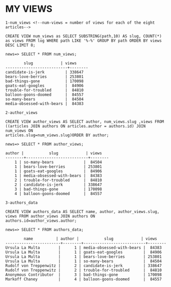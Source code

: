 # MY VIEWS

    1-num_views <!--num-views = number of views for each of the eight articles-->

    CREATE VIEW num_views as SELECT SUBSTRING(path,10) AS slug, COUNT(*) as views FROM log WHERE path LIKE '%-%' GROUP BY path ORDER BY views DESC LIMIT 8;

    news=> SELECT * FROM num_views;

            slug            | views
    ---------------------------+--------
    candidate-is-jerk         | 338647
    bears-love-berries        | 253801
    bad-things-gone           | 170098
    goats-eat-googles         |  84906
    trouble-for-troubled      |  84810
    balloon-goons-doomed      |  84557
    so-many-bears             |  84504
    media-obsessed-with-bears |  84383

    2-author_views

    CREATE VIEW author_views AS SELECT author, num_views.slug ,views FROM ((articles JOIN authors ON articles.author = authors.id) JOIN num_views ON  
    articles.slug=num_views.slug)ORDER BY author;

    news=> SELECT * FROM author_views;

    author |           slug            | views
    --------+---------------------------+--------
        1 | so-many-bears             |  84504
        1 | bears-love-berries        | 253801
        1 | goats-eat-googles         |  84906
        1 | media-obsessed-with-bears |  84383
        2 | trouble-for-troubled      |  84810
        2 | candidate-is-jerk         | 338647
        3 | bad-things-gone           | 170098
        4 | balloon-goons-doomed      |  84557

    3-authors_data

    CREATE VIEW authors_data AS SELECT name, author, author_views.slug, views FROM author_views JOIN authors ON authors.id=author_views.author;

    news=> SELECT * FROM authors_data;

            name          | author |           slug            | views
    ------------------------+--------+---------------------------+--------
    Ursula La Multa        |      1 | media-obsessed-with-bears |  84383
    Ursula La Multa        |      1 | goats-eat-googles         |  84906
    Ursula La Multa        |      1 | bears-love-berries        | 253801
    Ursula La Multa        |      1 | so-many-bears             |  84504
    Rudolf von Treppenwitz |      2 | candidate-is-jerk         | 338647
    Rudolf von Treppenwitz |      2 | trouble-for-troubled      |  84810
    Anonymous Contributor  |      3 | bad-things-gone           | 170098
    Markoff Chaney         |      4 | balloon-goons-doomed      |  84557
